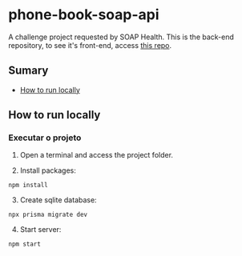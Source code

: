 # phone-book-soap-api

A challenge project requested by SOAP Health.
This is the back-end repository, to see it's front-end, access [this repo](#https://github.com/junodluk/phone-book-soap-front).

## Sumary

-   [How to run locally](#how-to-run-locally)

## How to run locally

### Executar o projeto

1. Open a terminal and access the project folder.

2. Install packages:

```
npm install
```

3. Create sqlite database:

```
npx prisma migrate dev
```

4. Start server:

```
npm start
```
